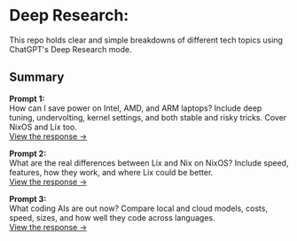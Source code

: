 # Deep Research:

This repo holds clear and simple breakdowns of different tech topics using ChatGPT's Deep Research mode.

## Summary

**Prompt 1:**  
How can I save power on Intel, AMD, and ARM laptops? Include deep tuning, undervolting, kernel settings, and both stable and risky tricks. Cover NixOS and Lix too.  
[View the response →](./pwr.md)

**Prompt 2:**  
What are the real differences between Lix and Nix on NixOS? Include speed, features, how they work, and where Lix could be better.  
[View the response →](./lx.md)

**Prompt 3:**  
What coding AIs are out now? Compare local and cloud models, costs, speed, sizes, and how well they code across languages.  
[View the response →](./ai.md)
